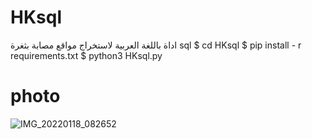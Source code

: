 # HKsql
اداة باللغة العربية لاستخراج مواقع مصابة بثغرة sql
$ cd HKsql
$ pip install - r requirements.txt
$ python3 HKsql.py
# photo
![IMG_20220118_082652](https://user-images.githubusercontent.com/57058476/149882506-a2578939-0c64-4bdf-818f-ce71179678b9.jpg)
